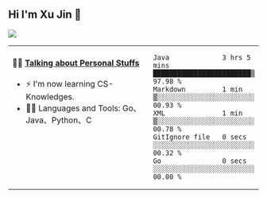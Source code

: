 
## Hi I'm Xu Jin 👋
![](https://komarev.com/ghpvc/?username=jiayouxujin&color=brightgreen&label=PROFILE+VIEWS)



<table align="center">
<tr>
<td valign="top" width="60%">

#### 🏋️‍♀️ <a href="https://github.com/jiayouxujin" target="_blank">Talking about Personal Stuffs</a>
<!-- recent_releases starts -->

- ⚡  I'm now learning CS-Knowledges.  
- 🏊‍♂️ Languages and Tools: Go、Java、Python、C
<!-- recent_releases ends -->
</td>
<td>
 
<!--START_SECTION:waka-->

```text
Java             3 hrs 5 mins    ████████████████████████▒   97.98 %
Markdown         1 min           ▒░░░░░░░░░░░░░░░░░░░░░░░░   00.93 %
XML              1 min           ▒░░░░░░░░░░░░░░░░░░░░░░░░   00.78 %
GitIgnore file   0 secs          ░░░░░░░░░░░░░░░░░░░░░░░░░   00.32 %
Go               0 secs          ░░░░░░░░░░░░░░░░░░░░░░░░░   00.00 %
```

<!--END_SECTION:waka-->
 
</td>
</tr>
</table>





